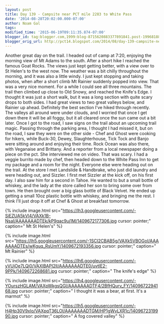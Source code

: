 ```yaml
---
layout: post
title: Day 139 - Campsite near PCT mile 2283 to White Pass
date: '2014-08-28T20:02:00.000-07:00'
author: Noam Gal
tags:
modified_time: '2015-06-19T09:11:35.874-07:00'
blogger_id: tag:blogger.com,1999:blog-8715620883377891841.post-1996818818240342013
blogger_orig_url: http://pct14.blogspot.com/2014/08/day-139-campsite-near-pct-mile-2283-to.html
---
```


 Another great day on the trail.
 I headed out of camp at 7:20, enjoying the morning view of Mt Adams to the
 south. After a short hike I reached the famous Goat Rocks. The views just kept getting better, with a view over to
 St Helen's to the west now.
 The weather was a bit chilly throughout the morning, and it was also a little
 windy.
 I just kept stopping and taking photos, when after a short climb Mt Rainier suddenly popped into view.
 That was a very nice moment. For a while I could see all three mountains.
 The trail then climbed up close to
 Old Snowy, and reached the Knife's Edge. I thought it was just a short walk, but it was a long section with quite
 scary drops to both sides. I had great views to two great valleys below, and Rainier up ahead. Definitely the best
 section I've hiked through recently.
 The valleys all around were under clouds, and I worried that once I get
 down there it will be all foggy, but it all cleared once the sun came out a bit later.
 Once I got to the road,
 I saw signs on the trail about an upcoming trail magic. Passing through the parking area, I thought I had missed it,
 but on the road, I saw they were on the other side - Chef and Ghost were cooking for hikers, while Buck-30, Dewey,
 Slaughterhouse, Tick Tock and Banjo were sitting around and enjoying their time.
 Rock Ocean was also there,
 with Veganaise and Brittany. And a reporter from a local newspaper doing a piece on the pct. She interviewed me on
 video. That was scary.
 I had a veggie burrito made by chef, then headed down to the White Pass Inn to get my
 package and a room for the night. Everyone else were heading out on the trail.
 At the store I met Landslide
 &amp; Handbrake, who just did laundry and were heading out, and Sizzler.
 I first met Sizzler at the kick off,
 on his first day. I also saw him for a second in Tahoe. He wanted to but a small bottle of whiskey, and the lady at
 the store called her son to bring some over from town. He then brought over a big glass bottle of Black Velvet. He
 ended up getting a small 10oz plastic bottle with whiskey, and bringing me the rest. I think I'll just drop it off
 at Chef &amp; Ghost at breakfast tomorrow.

 
{% include image.html src="https://lh3.googleusercontent.com/-SiEZUA5kVl4/VAXk1B-NsaI/AAAAAAADTEk/kP9qac9uj1M/1409672177306.jpg cursor: pointer;" caption=" Mt St Helen's" %}

 
{% include image.html src="https://lh5.googleusercontent.com/-1SCI2CBAB5g/VAXk5VBOGoI/AAAAAAADTEs/wKguq_RsUmY/1409672193356.jpg cursor: pointer;" caption=" Mt Rainier" %}

 
{% include image.html src="https://lh6.googleusercontent.com/-yVUjOe7LQj0/VAXlBAPI2lI/AAAAAAADTE0/uvtlE2-9PPk/1409672268681.jpg cursor: pointer;" caption=" The knife's edge" %}

 
{% include image.html src="https://lh4.googleusercontent.com/-YOurszHGLAM/VAXpWkgsQGI/AAAAAAADTF4/2BfHQurv_FY/1409672294168.jpg cursor: pointer;" caption=" I thought it was a bear, at first. It's a marmot" %}

 
{% include image.html src="https://lh5.googleusercontent.com/-H4Hp30V9xlo/VAXpqT36LOI/AAAAAAADTGM/HP1gWvLXR1c/1409672319990.jpg cursor: pointer;" caption=" A fog covered valley" %}

